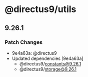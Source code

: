 # @directus9/utils

## 9.26.1

### Patch Changes

- 9e4a63a: @directus9
- Updated dependencies [9e4a63a]
  - @directus9/constants@9.26.1
  - @directus9/storage@9.26.1
